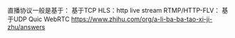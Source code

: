 直播协议一般是基于：
基于TCP
HLS：http  live stream
RTMP/HTTP-FLV：
基于UDP
Quic
WebRTC 
https://www.zhihu.com/org/a-li-ba-ba-tao-xi-ji-zhu/answers


